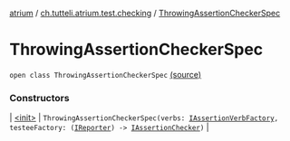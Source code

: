 [atrium](../../index.md) / [ch.tutteli.atrium.test.checking](../index.md) / [ThrowingAssertionCheckerSpec](.)

# ThrowingAssertionCheckerSpec

`open class ThrowingAssertionCheckerSpec` [(source)](https://github.com/robstoll/atrium/tree/master/atrium-test/src/main/kotlin/ch/tutteli/atrium/test/checking/ThrowingAssertionCheckerSpec.kt#L17)

### Constructors

| [&lt;init&gt;](-init-.md) | `ThrowingAssertionCheckerSpec(verbs: `[`IAssertionVerbFactory`](../../ch.tutteli.atrium.test/-i-assertion-verb-factory/index.md)`, testeeFactory: (`[`IReporter`](../../ch.tutteli.atrium.reporting/-i-reporter/index.md)`) -> `[`IAssertionChecker`](../../ch.tutteli.atrium.checking/-i-assertion-checker/index.md)`)` |

